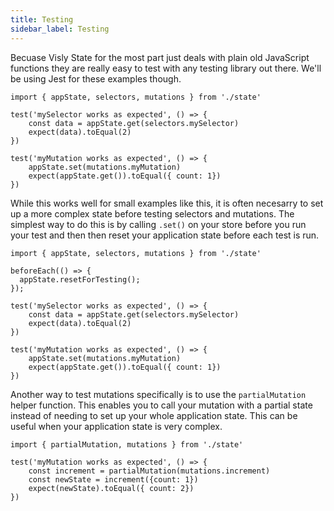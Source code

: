```yaml
---
title: Testing
sidebar_label: Testing
---
```


Becuase Visly State for the most part just deals with plain old JavaScript functions they are really easy to test with any testing library out there. We'll be using Jest for these examples though.

```tsx
import { appState, selectors, mutations } from './state'

test('mySelector works as expected', () => {
    const data = appState.get(selectors.mySelector)
    expect(data).toEqual(2)
})

test('myMutation works as expected', () => {
    appState.set(mutations.myMutation)
    expect(appState.get()).toEqual({ count: 1})
})
```

While this works well for small examples like this, it is often necesarry to set up a more complex state before testing selectors and mutations. The simplest way to do this is by calling `.set()` on your store before you run your test and then then reset your application state before each test is run.

```tsx
import { appState, selectors, mutations } from './state'

beforeEach(() => {
  appState.resetForTesting();
});

test('mySelector works as expected', () => {
    const data = appState.get(selectors.mySelector)
    expect(data).toEqual(2)
})

test('myMutation works as expected', () => {
    appState.set(mutations.myMutation)
    expect(appState.get()).toEqual({ count: 1})
})
```

Another way to test mutations specifically is to use the `partialMutation` helper function. This enables you to call your mutation with a partial state instead of needing to set up your whole application state. This can be useful when your application state is very complex.

```tsx
import { partialMutation, mutations } from './state'

test('myMutation works as expected', () => {
    const increment = partialMutation(mutations.increment)
    const newState = increment({count: 1})
    expect(newState).toEqual({ count: 2})
})
```